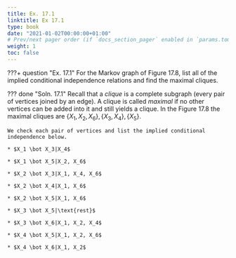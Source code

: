 ```yaml
---
title: Ex. 17.1
linktitle: Ex 17.1
type: book
date: "2021-01-02T00:00:00+01:00"
# Prev/next pager order (if `docs_section_pager` enabled in `params.toml`)
weight: 1
toc: false
---
```


???+ question "Ex. 17.1"
	For the Markov graph of Figure 17.8, list all of the implied conditional independence relations and find the maximal cliques.

??? done "Soln. 17.1"
	Recall that a *clique* is a complete subgraph (every pair of vertices joined by an edge). A clique is called *maximal* if no other vertices can be added into it and still yields a clique. In the Figure 17.8 the maximal cliques are $\{X_1, X_2, X_6\}, \{X_3, X_4\}, \{X_5\}$.

	We check each pair of vertices and list the implied conditional independence below. 

	* $X_1 \bot X_3|X_4$
	
    * $X_1 \bot X_5|X_2, X_6$
	
    * $X_2 \bot X_3|X_1, X_4, X_6$
	
    * $X_2 \bot X_4|X_1, X_6$
	
    * $X_2 \bot X_5|X_1, X_6$
	
    * $X_3 \bot X_5|\text{rest}$
	
    * $X_3 \bot X_6|X_1, X_2, X_4$
	
    * $X_4 \bot X_5|X_1, X_2, X_6$
	
    * $X_4 \bot X_6|X_1, X_2$

